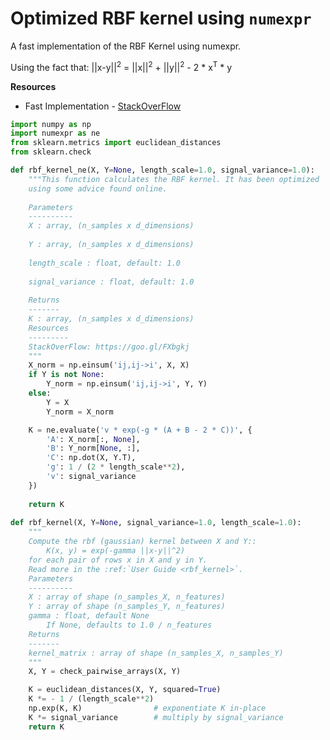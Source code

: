 # Optimized RBF kernel using `numexpr`

A fast implementation of the RBF Kernel using numexpr.

Using the fact that: ||x-y||<sup>2</sup> = ||x||<sup>2</sup> + ||y||<sup>2</sup> - 2 * x<sup>T</sup> * y

**Resources**
* Fast Implementation - [StackOverFlow](https://stackoverflow.com/questions/47271662/what-is-the-fastest-way-to-compute-an-rbf-kernel-in-python)


```python
import numpy as np
import numexpr as ne
from sklearn.metrics import euclidean_distances
from sklearn.check

def rbf_kernel_ne(X, Y=None, length_scale=1.0, signal_variance=1.0):
    """This function calculates the RBF kernel. It has been optimized
    using some advice found online.
    
    Parameters
    ----------
    X : array, (n_samples x d_dimensions)
    
    Y : array, (n_samples x d_dimensions)
    
    length_scale : float, default: 1.0
    
    signal_variance : float, default: 1.0
    
    Returns
    -------
    K : array, (n_samples x d_dimensions)
    Resources
    ---------
    StackOverFlow: https://goo.gl/FXbgkj
    """
    X_norm = np.einsum('ij,ij->i', X, X)
    if Y is not None:
        Y_norm = np.einsum('ij,ij->i', Y, Y)
    else:
        Y = X
        Y_norm = X_norm

    K = ne.evaluate('v * exp(-g * (A + B - 2 * C))', {
        'A': X_norm[:, None],
        'B': Y_norm[None, :],
        'C': np.dot(X, Y.T),
        'g': 1 / (2 * length_scale**2),
        'v': signal_variance
    })
    
    return K
    
def rbf_kernel(X, Y=None, signal_variance=1.0, length_scale=1.0):
    """
    Compute the rbf (gaussian) kernel between X and Y::
        K(x, y) = exp(-gamma ||x-y||^2)
    for each pair of rows x in X and y in Y.
    Read more in the :ref:`User Guide <rbf_kernel>`.
    Parameters
    ----------
    X : array of shape (n_samples_X, n_features)
    Y : array of shape (n_samples_Y, n_features)
    gamma : float, default None
        If None, defaults to 1.0 / n_features
    Returns
    -------
    kernel_matrix : array of shape (n_samples_X, n_samples_Y)
    """
    X, Y = check_pairwise_arrays(X, Y)

    K = euclidean_distances(X, Y, squared=True)
    K *= - 1 / (length_scale**2)
    np.exp(K, K)                # exponentiate K in-place
    K *= signal_variance        # multiply by signal_variance
    return K

```